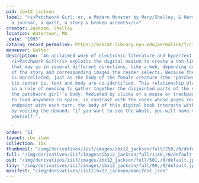 ```yaml
---
pid: ibx12_jackson
label: "<i>Patchwork Girl; or, a Modern Monster by Mary/Shelley, & Herself: a graveyard,
  a journal, a quilt, a story & broken accents</i>"
creator: Jackson, Shelley
location: Watertown, MA
_date: '1995'
catalog_record_permalink: https://bobcat.library.nyu.edu/permalink/f/ci13eu/nyu_aleph003508474
maneuver: Gather
description: 'An acclaimed work of electronic literature and hypertext fiction, Jackson''s
  <i>Patchwork Girl</i> exploits the digital medium to create a non-linear narrative
  that may go in several different directions, like a web, depending on which piece
  of the story and corresponding images the reader selects. Because the story itself
  is morcellated, just as the body of the female creature (the "patchwork girl") at
  its center is, text and body are co-identified. This relationship places the reader
  in a role of needing to gather together the disjointed parts of the narrative through
  the patchwork girl''s body. Mediated by clicks of a mouse or trackpad that can seem
  to lead anywhere in space, in contrast with the codex whose pages reach a defined
  endpoint with each turn, the body of this digital book interacts with the reader
  by voicing the demand: "if you want to see the whole, you will have to sew me together
  yourself.".

  '
order: '11'
layout: ibx_item
collection: ibx
thumbnail: "/img/derivatives/iiif/images/ibx12_jackson/full/250,/0/default.jpg"
full: "/img/derivatives/iiif/images/ibx12_jackson/full/1140,/0/default.jpg"
osd: "/img/derivatives/iiif/images/ibx12_jackson/full/501,/0/default.jpg"
tiny: "/img/derivatives/iiif/images/ibx12_jackson/full/90,/0/default.jpg"
manifest: "/img/derivatives/iiif/ibx12_jackson/manifest.json"
---
```

